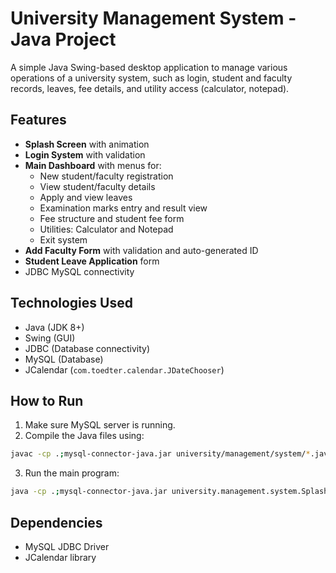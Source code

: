 
# University Management System - Java Project

A simple Java Swing-based desktop application to manage various operations of a university system, such as login, student and faculty records, leaves, fee details, and utility access (calculator, notepad).

## Features

- **Splash Screen** with animation
- **Login System** with validation
- **Main Dashboard** with menus for:
  - New student/faculty registration
  - View student/faculty details
  - Apply and view leaves
  - Examination marks entry and result view
  - Fee structure and student fee form
  - Utilities: Calculator and Notepad
  - Exit system
- **Add Faculty Form** with validation and auto-generated ID
- **Student Leave Application** form
- JDBC MySQL connectivity

## Technologies Used

- Java (JDK 8+)
- Swing (GUI)
- JDBC (Database connectivity)
- MySQL (Database)
- JCalendar (`com.toedter.calendar.JDateChooser`)



## How to Run

1. Make sure MySQL server is running.
2. Compile the Java files using:

```bash
javac -cp .;mysql-connector-java.jar university/management/system/*.java
```

3. Run the main program:

```bash
java -cp .;mysql-connector-java.jar university.management.system.Splash
```

## Dependencies

- MySQL JDBC Driver
- JCalendar library
